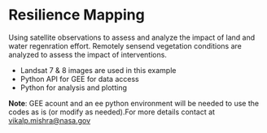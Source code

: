 # Resilience Mapping

Using satellite observations to assess and analyze the impact of land and water regenration effort. Remotely sensend vegetation conditions are analyzed to assess the impact of interventions.    

- Landsat 7 & 8 images are used in this example 
- Python API for GEE for data access 
- Python for analysis and plotting

**Note**: GEE acount and an ee python environment will be needed to use the codes as is (or modify as needed).For more details contact at vikalp.mishra@nasa.gov
